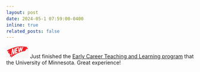 ```yaml
---
layout: post
date: 2024-05-1 07:59:00-0400
inline: true
related_posts: false
---
```


<img src="../assets/img/new.png" alt="img" width="60"/> Just finished the [Early Career Teaching and Learning program](https://cei.umn.edu/programs/early-career-teaching-and-learning-program) that the University of Minnesota. Great experience!  